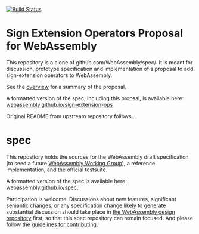 [![Build Status](https://travis-ci.org/WebAssembly/sign-extension-ops.svg?branch=master)](https://travis-ci.org/WebAssembly/sign-extension-ops)

# Sign Extension Operators Proposal for WebAssembly

This repository is a clone of github.com/WebAssembly/spec/. It is meant for
discussion, prototype specification and implementation of a proposal to add
sign-extension operators to WebAssembly.

See the [overview](proposals/sign-extension-ops/Overview.md) for a summary of
the proposal.

A formatted version of the spec, including this propsal, is available here:
[webassembly.github.io/sign-extension-ops](https://webassembly.github.io/sign-extension-ops/)

Original README from upstream repository follows...

# spec

This repository holds the sources for the WebAssembly draft specification
(to seed a future
[WebAssembly Working Group](https://lists.w3.org/Archives/Public/public-new-work/2017Jun/0005.html)),
a reference implementation, and the official testsuite.

A formatted version of the spec is available here:
[webassembly.github.io/spec](https://webassembly.github.io/spec/),

Participation is welcome. Discussions about new features, significant semantic
changes, or any specification change likely to generate substantial discussion
should take place in
[the WebAssembly design repository](https://github.com/WebAssembly/design)
first, so that this spec repository can remain focused. And please follow the
[guidelines for contributing](Contributing.md).

